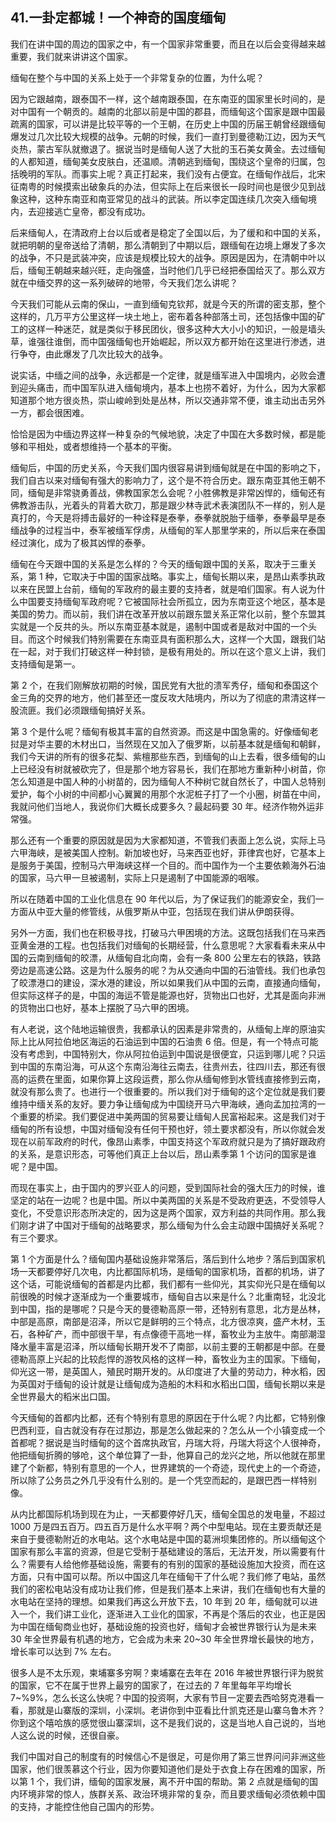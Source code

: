 ## 41.一卦定都城！一个神奇的国度缅甸
我们在讲中国的周边的国家之中，有一个国家非常重要，而且在以后会变得越来越重要，我们就来讲讲这个国家。


缅甸在整个与中国的关系上处于一个非常复杂的位置，为什么呢？


因为它跟越南，跟泰国不一样，这个越南跟泰国，在东南亚的国家里长时间的，是对中国有一个朝贡的。越南的北部以前是中国的郡县，而缅甸这个国家是跟中国最疏离的国家，可以讲是比较平等的一个王朝，在历史上中国的历届王朝曾经跟缅甸爆发过几次比较大规模的战争。元朝的时候，我们一直打到曼德勒江边，因为天气炎热，蒙古军队就撤退了。据说当时是缅甸人送了大批的玉石美女黄金。去过缅甸的人都知道，缅甸美女皮肤白，还温顺。清朝逃到缅甸，围绕这个皇帝的归属，包括晚明的军队。而事实上呢？真正打起来，我们没有占便宜。在缅甸作战后，北宋征南粤的时候摸索出破象兵的办法，但实际上在后来很长一段时间也是很少见到战象这种，这种东南亚和南亚常见的战斗的武装。所以李定国连续几次突入缅甸境内，去迎接逃亡皇帝，都没有成功。


后来缅甸人，在清政府上台以后或者是稳定了全国以后，为了缓和和中国的关系，就把明朝的皇帝送给了清朝，那么清朝到了中期以后，跟缅甸在边境上爆发了多次的战争，不只是武装冲突，应该是规模比较大的战争。原因是因为，在清朝中叶以后，缅甸王朝越来越兴旺，走向强盛，当时他们几乎已经把泰国给灭了。那么双方就在中缅交界的这一系列破碎的地带，今天我们怎么讲呢？


今天我们可能从云南的保山，一直到缅甸克钦邦，就是今天的所谓的密支那，整个这样的，几万平方公里这样一块土地上，密布着各种部落土司，还包括像中国的矿工的这样一种迷茫，就是类似于移民团伙，很多这种大大小小的知识，一般是墙头草，谁强往谁倒，而中国强缅甸也开始崛起，所以双方都开始在这里进行渗透，进行争夺，由此爆发了几次比较大的战争。


说实话，中缅之间的战争，永远都是一个定律，就是缅军进入中国境内，必败会遭到迎头痛击，而中国军队进入缅甸境内，基本上也捞不着好，为什么，因为大家都知道那个地方很炎热，崇山峻岭到处是丛林，所以交通非常不便，谁主动出击另外一方，都会很困难。


恰恰是因为中缅边界这样一种复杂的气候地貌，决定了中国在大多数时候，都是能够和平相处，或者想维持一个基本的平衡。


缅甸后，中国的历史关系，今天我们国内很容易讲到缅甸就是在中国的影响之下，我们自古以来对缅甸有强大的影响力了，这个是不符合历史。跟东南亚其他王朝不同，缅甸是非常骁勇善战，佛教国家怎么会呢？小胜佛教是非常凶悍的，缅甸还有佛教游击队，光着头的背着大砍刀，那是跟少林寺武术表演团队不一样的，别人是真打的，今天是将搏击最好的一种诠释是泰拳，泰拳就脱胎于缅拳，泰拳最早是泰缅战争的过程当中，泰军被缅军俘虏，从缅甸的军人那里学来的，所以后来在泰国经过演化，成为了极其凶悍的泰拳。


缅甸在今天跟中国的关系是怎么样的？今天的缅甸跟中国的关系，取决于三重关系，第 1 种，它取决于中国的国家战略。事实上，缅甸长期以来，是昂山素季执政以来在民盟上台前，缅甸的军政府的最主要的支持者，就是咱们国家。有人说为什么中国要支持缅甸军政府呢？它被国际社会所孤立，因为东南亚这个地区，基本是美国的势力。而以前，我们讲在改革开放以前跟东盟关系正常化以前，整个东盟其实就是一个反共的头。所以东南亚基本就是，遏制中国或者是敌对中国的一个头目。而这个时候我们特别需要在东南亚具有面积那么大，这样一个大国，跟我们站在一起，对于我们打破这样一种封锁，是极有用处的。所以在这个意义上讲，我们支持缅甸是第一。


第 2 个，在我们刚解放初期的时候，国民党有大批的溃军秀仔，缅甸和泰国这个金三角的交界的地方，他们甚至还一度反攻大陆境内，所以为了彻底的肃清这样一股流匪。我们必须跟缅甸搞好关系。


第 3 个是什么呢？缅甸有极其丰富的自然资源。而这是中国急需的。好像缅甸老挝是对华主要的木材出口，当然现在又加入了俄罗斯，以前基本就是缅甸和朝鲜，我们今天讲的所有的很多花梨、紫檀那些东西，到缅甸的山上去看，很多缅甸的山上已经没有树就被砍完了，但是那个地方容易长，我们在那地方重新种小树苗，你怎么知道是中国人种的小树苗的，因为缅甸人不种树它就自然长了，中国人总特别爱护，每个小树的中间都小心翼翼的用那个水泥桩子打了一个小圈，树苗在中间，我就问他们当地人，我说你们大概长成要多久？最起码要 30 年。经济作物外运非常强。


那么还有一个重要的原因就是因为大家都知道，不管我们表面上怎么说，实际上马六甲海峡，是被美国人控制。新加坡也好，马来西亚也好，菲律宾也好，它基本上是服务于美国，控制马六甲海峡这样一个目的。而中国作为一个主要依赖海外石油的国家，马六甲一旦被遏制，实际上只是遏制了中国能源的咽喉。


所以在随着中国的工业化信息在 90 年代以后，为了保证我们的能源安全，我们一方面从中亚大量的修管线，从俄罗斯从中亚，包括现在我们讲从伊朗获得。


另外一方面，我们也在积极寻找，打破马六甲困境的方法。这既包括我们在马来西亚黄金港的工程。也包括我们对缅甸的长期经营，什么意思呢？大家看看未来从中国的云南到缅甸的皎漂，从缅甸自北向南，会有一条 800 公里左右的铁路，铁路旁边是高速公路。这是为什么服务的呢？为从交通向中国的石油管线。我们也承包了皎漂港口的建设，深水港的建设，所以如果我们从中国的云南，直接通向缅甸，但实际这样子的是，中国的海运不管是能源也好，货物出口也好，尤其是面向非洲的货物出口也好，基本上摆脱了马六甲的困境。


有人老说，这个陆地运输很贵，我都承认的因素是非常贵的，从缅甸上岸的原油实际上比从阿拉伯地区海运的石油运到中国的石油贵 6 倍。但是，有一个特点可能没有考虑到，中国特别大，你从阿拉伯运到中国说是很便宜，只运到哪儿呢？只运到中国的东南沿海，可从这个东南沿海往云南去，往贵州去，往四川去，那还有很高的运费在里面，如果你算上这段运费，那么你从缅甸修到水管线直接修到云南，就没有那么贵了。也进行一个很重要的。所以我们对于缅甸的这个定位就是我们要维持中缅关系的友好。要力争让缅甸成为中国绕开马六甲海峡，通向孟加拉湾的一个重要的桥梁。我们要促进中美两国的贸易要让缅甸人民富裕起来。这是我们对于缅甸的所有设想，中国对缅甸没有任何干预也好，领土要求都没有，所以你就会发现在以前军政府的时代，像昂山素季，中国支持这个军政府就只是为了搞好跟政府的关系，是意识形态，可等他们真正上台以后，昂山素季第 1 个访问的国家是谁呢？是中国。


而现在事实上，由于国内的罗兴亚人的问题，受到国际社会的强大压力的时候，谁坚定的站在一边呢？也是中国。所以中美两国的关系是不受政府更迭，不受领导人变化，不受意识形态所决定的，因为这是两个国家，双方利益的共同作用。那么我们刚才讲了中国对于缅甸的战略要求，那么缅甸为什么会主动跟中国搞好关系呢？有三个要求。


第 1 个方面是什么？缅甸国内基础设施非常落后，落后到什么地步？落后到国家机场一天都要停好几次电，内比都国际机场，是缅甸的国家机场，首都的机场，讲了这个话，可能说缅甸的首都是内比都，我们都有一些仰光，其实仰光只是在缅甸以前很晚的时候才逐渐成为一个重要城市，缅甸自古以来是什么？北重南轻，北没北到中国，指的是哪呢？只是今天的曼德勒高原一带，还特别有意思，北方是丛林，中部是高原，南部是沼泽，所以它是鲜明的三个特点，北方很凉爽，盛产木材，玉石，各种矿产，而中部很干旱，有点像德干高地一样，畜牧业为主放牛。南部潮湿降水量丰富是沼泽，所以缅甸长期开发不了南部，以前主要的王朝都是中部。在曼德勒高原上兴起的比较彪悍的游牧风格的这样一种，畜牧业为主的国家。下缅甸，仰光这一带，是英国人，殖民时期开发的。从印度进了大量的劳动力，种水稻，因为英国对于缅甸的设计就是让缅甸成为造船的木料和水稻出口国，缅甸长期以来是全世界最大的稻米出口国。


今天缅甸的首都内比都，还有个特别有意思的原因在于什么呢？内比都，它特别像巴西利亚，自古就没有存在过那边，那是怎么做起来的？怎么从一个小镇变成一个首都呢？据说是当时缅甸的这个首席执政官，丹瑞大将，丹瑞大将这个人很神奇，他把缅甸折腾的够呛，这个单位算了一卦，他算自己的龙兴之地，所以他就在那里建了个新都，特别有意思的一个人，世界建筑的一个奇迹，现代史上的一个奇迹，所以除了公务员之外几乎没有什么别的。是一个凭空而起的，是跟巴西一样特别像。


从内比都国际机场到现在为止，一天都要停好几天，缅甸全国总的发电量，不超过 1000 万是四五百万。四五百万是什么水平啊？两个中型电站。现在主要贡献还是来自于曼德勒附近的水电站。这个水电站是中国的葛洲坝集团修的。所以缅甸这个国家有那么丰富的资源，但是它受制于基础建设的落后，无法开发，所以需要有什么？需要有人给他修基础设施，需要有的有别的国家的基础设施加大投资，而在这方面，只有中国可以帮。所以中国这几年在缅甸干了什么呢？我们修了电站，虽然我们的密松电站没有成功让我们修，但是我们基本上来讲，我们在缅甸也有大量的水电站在坚持的理想。如果我们再这么开放下去，10 年到 20 年，缅甸就可以进入一个，我们讲工业化，逐渐进入工业化的国家，不再是个落后的农业，也正是因为中国在缅甸商业也好，基础设施的投资也好，缅甸才会被世界银行认为是未来 30 年全世界最有机遇的地方，它会成为未来 20~30 年全世界增长最快的地方，增长率可以达到 7% 左右。


很多人是不太乐观，柬埔寨多穷啊？柬埔寨在去年在 2016 年被世界银行评为脱贫的国家，它不在属于世界上最穷的国家了，在过去的 7 年里每年平均增长 7~%9%，怎么长这么快呢？中国的投资啊，大家有节目一定要去西哈努克港看一看，那就是山寨版的深圳，小深圳。老讲你到中亚看比什凯克还是山寨乌鲁木齐？你到这个嘻哈族的感觉很山寨深圳，这不是我们说的，这是当地人自己说的，当地人这么说的时候，还很自豪。


我们中国对自己的制度有的时候信心不是很足，可是你用了第三世界问问非洲这些国家，他们很羡慕这个行业，因为你要知道他们是处于衣食上存在困难的国家，所以第 1 个，我们讲，缅甸的国家发展，离不开中国的帮助。第 2 点就是缅甸的国内环境非常的惊人，族群关系、政治环境非常的复杂，而且要求缅甸必须依赖中国的支持，才能控住他自己国内的形势。

